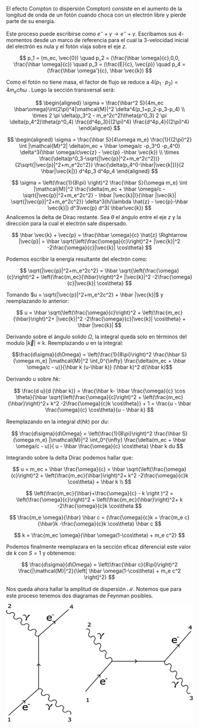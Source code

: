 El efecto Compton (o dispersión Compton) consiste en el aumento de la longitud de onda de un fotón cuando choca con un electrón libre y pierde parte de su energía. 

Este proceso puede escribirse como $e^- + \gamma \rightarrow e^- + \gamma$.  Escribamos sus $4$-momentos desde un marco de referencia para el cual la $3$-velocidad inicial del electrón es nula y el fotón viaja sobre el eje $z$.

$$
p_1 = (m_ec, \vec{0}) \quad p_2 = (\frac{\hbar \omega}{c},0,0, \frac{\hbar \omega}{c}) \quad p_3 = (\frac{E}{c}, \vec{p}) \quad p_4 = (\frac{\hbar \omega'}{c}, \hbar \vec{k})
$$

Como el fotón no tiene masa, el factor de flujo se reduce a $4(p_1\cdot p_2) = 4m_ec \hbar\omega$ . Luego la sección transversal será:

$$ 
\begin{aligned}
\sigma = \frac{\hbar^2 S}{4m_ec \hbar\omega}\int(2\pi)^4|\mathcal{M}|^2 \delta^4(p_1+p_2-p_3-p_4) \\
\times 2 \pi \delta(p_3^2 - m_e^2c^2)\theta(p^0_3) 2 \pi \delta(p_4^2)\theta(p^0_4) \frac{d^4p_3}{(2\pi)^4} \frac{d^4p_4}{(2\pi)^4}
\end{aligned}
$$

$$ 
\begin{aligned}
\sigma = \frac{\hbar S}{4\omega m_e} \frac{1}{(2\pi)^2} \int |\mathcal{M}^2| \delta(m_ec + \hbar \omega/c -p_3^0 -p_4^0) \delta^3(\hbar \omega/c\vec{z} - \vec{p} -\hbar \vec{k}) \\
\times \frac{\delta(p^0_3-\sqrt{|\vec{p}|^2+m_e^2c^2})}{2\sqrt{|\vec{p}|^2+m_e^2c^2}} \frac{\delta(p_4^0-\hbar|\vec{k|})}{2 \hbar|\vec{k|}} d^4p_3 d^4p_4
\end{aligned}
$$

$$ 
\sigma = \left(\frac{1}{8\pi} \right)^2 \frac{\hbar S}{\omega m_e} \int |\mathcal{M}|^2 \frac{\delta(m_ec + \hbar \omega/c - \sqrt{|\vec{p}|^2+m_e^2c^2} - \hbar |\vec{k}|)}{\hbar |\vec{k}| \sqrt{|\vec{p}|^2+m_e^2c^2}} \delta^3(h/\lambda \hat{z} - \vec{p}-\hbar \vec{k}|) d^3\vec{p} d^3( \hbar\vec{k})
$$
Analicemos la delta de Dirac restante. Sea $\theta$ el ángulo entre el eje $z$ y la dirección para la cual el electrón sale dispersado.

$$
\hbar \vec{k} + \vec{p} = \frac{\hbar \omega}{c} \hat{z} \Rightarrow |\vec{p}| = \hbar \sqrt{\left(\frac{\omega}{c}\right)^2+ |\vec{k}|^2 -2\frac{\omega}{c}|\vec{k}| \cos\theta}
$$

Podemos escribir la energía resultante del electrón como:

$$ 
\sqrt{|\vec{p}|^2+m_e^2c^2} = \hbar  \sqrt{\left(\frac{\omega}{c}\right)^2 + \left(\frac{m_ec}{\hbar}\right)^2+ |\vec{k}|^2 -2\frac{\omega}{c}|\vec{k}| \cos\theta} 
$$

Tomando $u = \sqrt{|\vec{p}|^2+m_e^2c^2} + \hbar |\vec{k}|$ y reemplazando lo anterior:

$$
u = \hbar  \sqrt{\left(\frac{\omega}{c}\right)^2 + \left(\frac{m_ec}{\hbar}\right)^2+ |\vec{k}|^2 -2\frac{\omega}{c}|\vec{k}| \cos\theta}  + \hbar |\vec{k}|
$$

Derivando sobre el ángulo solido $\Omega$, la integral queda solo en términos del modulo $|\vec{k}| \equiv k$. Reemplazando $u$ en la integral:

$$\frac{d\sigma}{d\Omega} = \left(\frac{1}{8\pi}\right)^2 \frac{\hbar S}{\omega m_e} |\mathcal{M}|^2 \int_0^{\infty} \frac{\delta(m_ec + \hbar \omega/c - u)}{\hbar k  (u-\hbar k)} (\hbar k)^2 d(\hbar k)$$

Derivando $u$ sobre $\hbar k$:

$$ 
\frac{d u}{d (\hbar k)} = \frac{\hbar k- \hbar \frac{\omega}{c} \cos \theta}{\hbar \sqrt{\left(\frac{\omega}{c}\right)^2 + \left(\frac{m_ec}{\hbar}\right)^2+ k^2 -2\frac{\omega}{c}k \cos\theta}}  + 1 = \frac{u - \hbar \frac{\omega}{c} \cos\theta}{u - \hbar k}
$$

Reemplazando en la integral $d(\hbar k)$ por $d u$:

$$ 
\frac{d\sigma}{d\Omega} = \left(\frac{1}{8\pi}\right)^2 \frac{\hbar S}{\omega m_e} |\mathcal{M}|^2 \int_0^{\infty} \frac{\delta(m_ec + \hbar \omega/c - u)}{ u - \hbar \frac{\omega}{c} \cos\theta} \hbar k du
$$

Integrando sobre la delta Dirac podemos hallar que:

$$ 
u = m_ec + \hbar \frac{\omega}{c} = \hbar  \sqrt{\left(\frac{\omega}{c}\right)^2 + \left(\frac{m_ec}{\hbar}\right)^2+ k^2 -2\frac{\omega}{c}k \cos\theta}  + \hbar k \\
$$

$$
\left(\frac{m_ec}{\hbar}+\frac{\omega}{c} - k \right )^2 = \left(\frac{\omega}{c}\right)^2 + \left(\frac{m_ec}{\hbar}\right)^2+ k -2\frac{\omega}{c}k \cos\theta
$$

$$
\frac{m_e \omega}{\hbar}  \hbar c = (\frac{\omega}{c}k + \frac{m_e c}{\hbar}k -\frac{\omega}{c}k \cos\theta) \hbar c
$$

$$ 
k = \frac{m_ec \omega}{\hbar \omega(1-\cos\theta) + m_e c^2} $$

Podemos finalmente reemplazara en la sección eficaz diferencial este valor de $k$ con $S = 1$ y obtenemos:

$$ 
\frac{d\sigma}{d\Omega} = \left(\frac{\hbar c}{8\pi}\right)^2 \frac{|\mathcal{M}|^2}{\left[ \hbar \omega(1-\cos\theta) + m_e c^2 \right]^2}
$$

Nos queda ahora hallar la amplitud de dispersión $\mathcal{M}$. Notemos que para este proceso tenemos dos diagramas de Feynman posibles.

![Efecto Compton](../../assets/20250226010357.png)